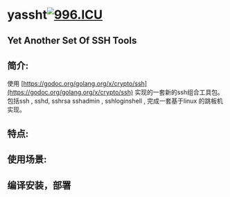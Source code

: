 # yassht[![996.ICU](https://img.shields.io/badge/link-996.icu-red.svg)](https://996.icu)

Yet Another Set Of SSH Tools 
---

## 简介:

使用 [https://godoc.org/golang.org/x/crypto/ssh](https://godoc.org/golang.org/x/crypto/ssh) 实现的一套新的ssh组合工具包。
包括ssh , sshd, sshrsa sshadmin , sshloginshell , 完成一套基于linux 的跳板机实现。

## 特点:

## 使用场景:

## 编译安装，部署

